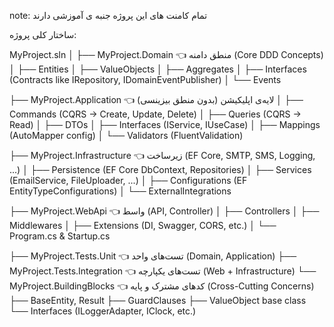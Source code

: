 ﻿note:
تمام کامنت های این پروژه جنبه ی آموزشی دارند

ساختار کلی پروژه:

MyProject.sln
│
├── MyProject.Domain               👈 منطق دامنه (Core DDD Concepts)
│   ├── Entities
│   ├── ValueObjects
│   ├── Aggregates
│   ├── Interfaces (Contracts like IRepository, IDomainEventPublisher)
│   └── Events

├── MyProject.Application          👈 لایه‌ی اپلیکیشن (بدون منطق بیزینسی)
│   ├── Commands (CQRS → Create, Update, Delete)
│   ├── Queries (CQRS → Read)
│   ├── DTOs
│   ├── Interfaces (IService, IUseCase)
│   ├── Mappings (AutoMapper config)
│   └── Validators (FluentValidation)

├── MyProject.Infrastructure       👈 زیرساخت (EF Core, SMTP, SMS, Logging, ...)
│   ├── Persistence (EF Core DbContext, Repositories)
│   ├── Services (EmailService, FileUploader, ...)
│   ├── Configurations (EF EntityTypeConfigurations)
│   └── ExternalIntegrations

├── MyProject.WebApi               👈 واسط (API, Controller)
│   ├── Controllers
│   ├── Middlewares
│   ├── Extensions (DI, Swagger, CORS, etc.)
│   └── Program.cs & Startup.cs

├── MyProject.Tests.Unit           👈 تست‌های واحد (Domain, Application)
├── MyProject.Tests.Integration    👈 تست‌های یکپارچه (Web + Infrastructure)
└── MyProject.BuildingBlocks       👈 کدهای مشترک و پایه (Cross-Cutting Concerns)
    ├── BaseEntity, Result<T>
    ├── GuardClauses
    ├── ValueObject base class
    └── Interfaces (ILoggerAdapter, IClock, etc.)





